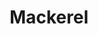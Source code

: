 ---
layout: item
title: Mackerel
item-id: 355
datatable: true
id: 355
name: "Mackerel"
members: true
lowalch: 6
highalch: 9
examine: "Some nicely cooked mackerel."
monsters:
  - id: 2843
    name: "Otherworldly being"
    members: true
    combat_level: 64
    wiki_url: "https://oldschool.runescape.wiki/w/Otherworldly_being"
    drops:
      - quantity: "1"
        rarity: 0.0078125
    image: "https://oldschool.runescape.wiki/images/thumb/0/0f/Otherworldly_being.png/120px-Otherworldly_being.png?0e435"
---